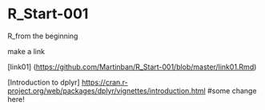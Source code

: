 # R_Start-001
R_from the beginning

make a link

[link01] (https://github.com/Martinban/R_Start-001/blob/master/link01.Rmd)

[Introduction to dplyr] https://cran.r-project.org/web/packages/dplyr/vignettes/introduction.html
#some change here!
